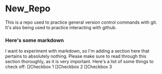 # New_Repo
This is a repo used to practice general version control commands with git. It's also being used to practice interacting with github.

### Here's some markdown
I want to experiment with markdown, so I'm adding a section here that pertains to absolutely nothing. Please make sure to read through this section thoroughly, as it is very important. Here's a list of some things to check off:
[]Checkbox 1
[]Checkbox 2
[]Checkbox 3
